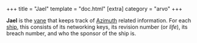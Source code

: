 +++ title = "Jael" template = "doc.html" [extra] category = "arvo" +++

**Jael** is the [vane](/docs/glossary/vane) that keeps track of
[Azimuth](/docs/glossary/azimuth) related information. For each
[ship](/docs/glossary/ship), this consists of its networking keys, its revision
number (or _life_), its breach number, and who the sponsor of the ship is.
